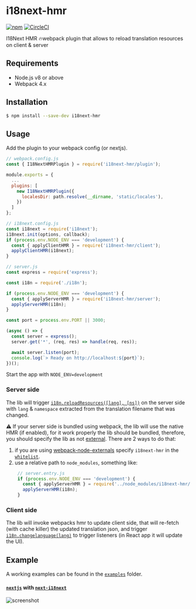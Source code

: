 # i18next-hmr
[![npm](https://img.shields.io/npm/v/i18next-hmr.svg)](https://www.npmjs.com/package/i18next-hmr)
[![CircleCI](https://circleci.com/gh/felixmosh/i18next-hmr.svg?style=svg)](https://circleci.com/gh/felixmosh/i18next-hmr)
 
I18Next HMR 🔥webpack plugin that allows to reload translation resources on client &amp; server    
  
## Requirements    
 - Node.js v8 or above    
- Webpack 4.x    
    
## Installation    
 ```sh 
 $ npm install --save-dev i18next-hmr 
 ```    
## Usage    
 Add the plugin to your webpack config (or nextjs).    
<!-- prettier-ignore-start -->
```js 
// webpack.config.js 
const { I18NextHMRPlugin } = require('i18next-hmr/plugin');    

module.exports = {  
  ...
  plugins: [    
    new I18NextHMRPlugin({  
      localesDir: path.resolve(__dirname, 'static/locales'),    
    }) 
  ]
}; 
```
<!-- prettier-ignore-start -->    
```js 
// i18next.config.js 
const i18next = require('i18next'); 
i18next.init(options, callback);    
if (process.env.NODE_ENV === 'development') {    
  const { applyClientHMR } = require('i18next-hmr/client');    
  applyClientHMR(i18next); 
}
```

<!-- prettier-ignore-start -->    
```js 
// server.js 
const express = require('express');

const i18n = require('./i18n');

if (process.env.NODE_ENV === 'development') {
  const { applyServerHMR } = require('i18next-hmr/server');
  applyServerHMR(i18n);
}

const port = process.env.PORT || 3000;

(async () => {
  const server = express();
  server.get('*', (req, res) => handle(req, res));

  await server.listen(port);
  console.log(`> Ready on http://localhost:${port}`);
})();

``` 
Start the app with `NODE_ENV=development`
   
### Server side  
The lib will trigger [`i18n.reloadResources([lang], [ns])`](https://www.i18next.com/overview/api#reloadresources) on the server side with `lang` & `namespace` extracted from the translation filename that was changed.

⚠️ If your server side is bundled using webpack, the lib will use the native HMR (if enabled), for it work properly the lib should be bundled, therefore, you should specify the lib as not [external](https://webpack.js.org/configuration/externals/). 
There are 2 ways to do that:
1. if you are using [webpack-node-externals](https://github.com/liady/webpack-node-externals) specify `i18next-hmr` in the [`whitelist`](https://github.com/liady/webpack-node-externals#optionswhitelist-).
2. use a relative path to `node_modules`, something like: 
   ```js
    // server.entry.js
    if (process.env.NODE_ENV === 'development') {
      const { applyServerHMR } = require('../node_modules/i18next-hmr/server');
      applyServerHMR(i18n);
    }
    ```

  
### Client side  
The lib will invoke webpacks hmr to update client side, that will re-fetch (with cache killer) the updated translation json, and trigger [`i18n.changelanguage(lang)`](https://www.i18next.com/overview/api#changelanguage) to trigger listeners (in React app it will update the UI).  
  
## Example  
A working examples can be found in the [`examples`](https://github.com/felixmosh/i18next-hmr/tree/master/examples) folder.

#### [`nextjs`](https://github.com/zeit/next.js) with [`next-i18next`](https://github.com/isaachinman/next-i18next)
![screenshot](https://user-images.githubusercontent.com/9304194/71188474-b1f97100-2289-11ea-9363-257f8a2124b1.gif)

